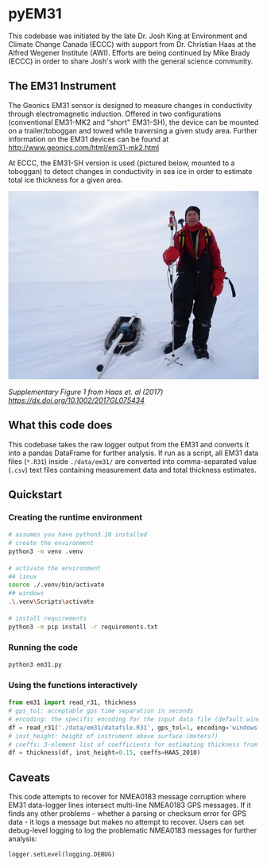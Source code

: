 # pyEM31

This codebase was initiated by the late Dr. Josh King at Environment and Climate Change Canada (ECCC) with support from Dr. Christian Haas at the Alfred Wegener Institute (AWI). Efforts are being continued by Mike Brady (ECCC) in order to share Josh's work with the general science community.

## The EM31 Instrument

The Geonics EM31 sensor is designed to measure changes in conductivity through electromagnetic induction. Offered in two configurations (conventional EM31-MK2 and "short" EM31-SH), the device can be mounted on a trailer/toboggan and towed while traversing a given study area. Further information on the EM31 devices can be found at http://www.geonics.com/html/em31-mk2.html

At ECCC, the EM31-SH version is used (pictured below, mounted to a toboggan) to detect changes in conductivity in sea ice in order to estimate total ice thickness for a given area.

<img src="assets/em31sh_eccc.jpg" width=600>

*Supplementary Figure 1 from Haas et. al (2017) https://dx.doi.org/10.1002/2017GL075434*

## What this code does
This codebase takes the raw logger output from the EM31 and converts it into a pandas DataFrame for further analysis. If run as a script, all EM31 data files (`*.R31`) inside `./data/em31/` are converted into comma-separated value (`.csv`) text files containing measurement data and total thickness estimates.

## Quickstart

### Creating the runtime environment
```zsh
# assumes you have python3.10 installed
# create the environment
python3 -m venv .venv

# activate the environment
## linux
source ./.venv/bin/activate
## windows
.\.venv\Scripts\activate

# install requirements
python3 -m pip install -r requirements.txt
```

### Running the code
```zsh
python3 em31.py
```

### Using the functions interactively
```python
from em31 import read_r31, thickness
# gps_tol: acceptable gps time separation in seconds
# encoding: the specific encoding for the input data file (default windows-1252)
df = read_r31('./data/em31/datafile.R31', gps_tol=1, encoding='windows-1252')
# inst_height: height of instrument above surface (meters?)
# coeffs: 3-element list of coefficients for estimating thickness from EM31 measurements
df = thickness(df, inst_height=0.15, coeffs=HAAS_2010)
```


## Caveats
This code attempts to recover for NMEA0183 message corruption where EM31 data-logger lines intersect multi-line NMEA0183 GPS messages. If it finds any other problems - whether a parsing or checksum error for GPS data - it logs a message but makes no attempt to recover. Users can set debug-level logging to log the problematic NMEA0183 messages for further analysis:

```python
logger.setLevel(logging.DEBUG)
```
